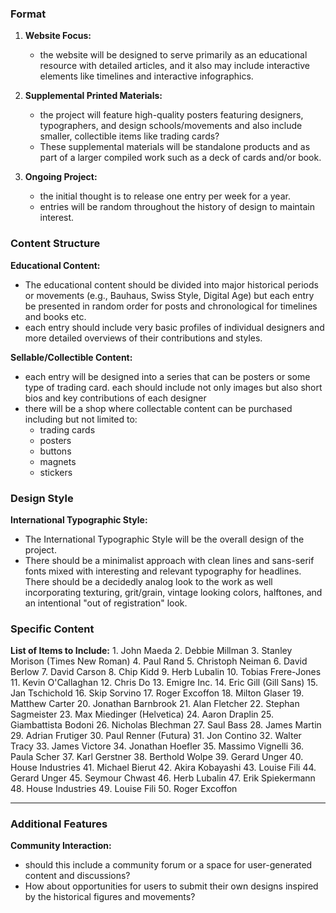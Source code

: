 ### Format

1. **Website Focus:**
   - the website will be designed to serve primarily as an educational resource with detailed articles, and it also may include interactive elements like timelines and interactive infographics. 

2. **Supplemental Printed Materials:**
   - the project will feature high-quality posters featuring designers, typographers, and design schools/movements and also include smaller, collectible items like trading cards?
   - These supplemental materials will be standalone products and as part of a larger compiled work such as a deck of cards and/or book. 

3. **Ongoing Project:**
   - the initial thought is to release one entry per week for a year.
   - entries will be random throughout the history of design to maintain interest. 

### Content Structure

**Educational Content:**
   - The educational content should be divided into major historical periods or movements (e.g., Bauhaus, Swiss Style, Digital Age) but each entry be presented in random order for posts and chronological for timelines and books etc.
   - each entry should include very basic profiles of individual designers and more detailed overviews of their contributions and styles.

**Sellable/Collectible Content:**
   - each entry will be designed into a series that can be posters or some type of trading card. each should include not only images but also short bios and key contributions of each designer 
   - there will be a shop where collectable content can be purchased including but not limited to: 
     - trading cards
     - posters
     - buttons
     - magnets
     - stickers


### Design Style

**International Typographic Style:**
   - The International Typographic Style will be the overall design of the project.
   - There should be a minimalist approach with clean lines and sans-serif fonts mixed with interesting and relevant typography for headlines. There should be a decidedly analog look to the work as well incorporating texturing, grit/grain, vintage looking colors, halftones, and an intentional "out of registration" look. 

### Specific Content
 
**List of Items to Include:**
	1.  John Maeda
	2.  Debbie Millman
	3.  Stanley Morison (Times New Roman)
	4.  Paul Rand
	5.  Christoph Neiman
	6.  David Berlow
	7.  David Carson
	8.  Chip Kidd
	9.  Herb Lubalin
	10. Tobias Frere-Jones
	11. Kevin O'Callaghan
	12. Chris Do
	13. Emigre Inc.
	14. Eric Gill (Gill Sans)
	15. Jan Tschichold
	16. Skip Sorvino
	17. Roger Excoffon
	18. Milton Glaser
	19. Matthew Carter
	20. Jonathan Barnbrook
	21. Alan Fletcher
	22. Stephan Sagmeister
	23. Max Miedinger (Helvetica)
	24. Aaron Draplin
	25. Giambattista Bodoni
	26. Nicholas Blechman
	27. Saul Bass
	28. James Martin
	29. Adrian Frutiger
	30. Paul Renner (Futura)
	31. Jon Contino
	32. Walter Tracy
	33. James Victore
	34. Jonathan Hoefler
	35. Massimo Vignelli
	36. Paula Scher
	37. Karl Gerstner
	38. Berthold Wolpe
	39. Gerard Unger
	40. House Industries
	41. Michael Bierut
	42. Akira Kobayashi
	43. Louise Fili
	44. Gerard Unger
	45. Seymour Chwast
	46. Herb Lubalin
	47. Erik Spiekermann
	48. House Industries
	49. Louise Fili
	50. Roger Excoffon


-----------------------------------------------------------------------
### Additional Features

**Community Interaction:**
   - should this include a community forum or a space for user-generated content and discussions?
   - How about opportunities for users to submit their own designs inspired by the historical figures and movements?








